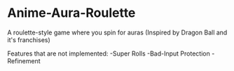 # Anime-Aura-Roulette
A roulette-style game where you spin for auras (Inspired by Dragon Ball and it's franchises)


Features that are not implemented:
-Super Rolls
-Bad-Input Protection
-Refinement
